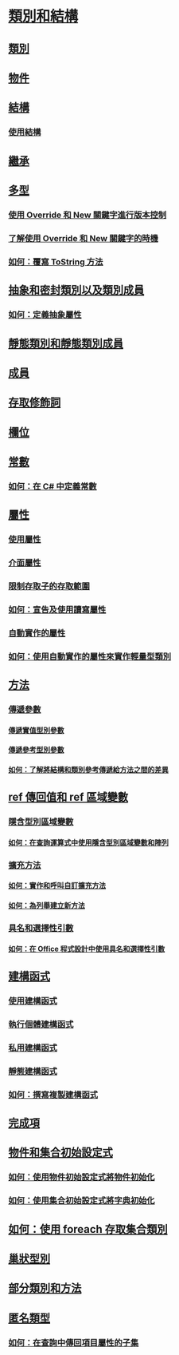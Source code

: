 

# [類別和結構](index.md)


## [類別](classes.md)


## [物件](objects.md)


## [結構](structs.md)


### [使用結構](using-structs.md)


## [繼承](inheritance.md)


## [多型](polymorphism.md)


### [使用 Override 和 New 關鍵字進行版本控制](versioning-with-the-override-and-new-keywords.md)


### [了解使用 Override 和 New 關鍵字的時機](knowing-when-to-use-override-and-new-keywords.md)


### [如何：覆寫 ToString 方法](how-to-override-the-tostring-method.md)


## [抽象和密封類別以及類別成員](abstract-and-sealed-classes-and-class-members.md)


### [如何：定義抽象屬性](how-to-define-abstract-properties.md)


## [靜態類別和靜態類別成員](static-classes-and-static-class-members.md)


## [成員](members.md)


## [存取修飾詞](access-modifiers.md)


## [欄位](fields.md)


## [常數](constants.md)


### [如何：在 C# 中定義常數](how-to-define-constants.md)


## [屬性](properties.md)


### [使用屬性](using-properties.md)


### [介面屬性](interface-properties.md)


### [限制存取子的存取範圍](restricting-accessor-accessibility.md)


### [如何：宣告及使用讀寫屬性](how-to-declare-and-use-read-write-properties.md)


### [自動實作的屬性](auto-implemented-properties.md)


### [如何：使用自動實作的屬性來實作輕量型類別](how-to-implement-a-lightweight-class-with-auto-implemented-properties.md)


## [方法](methods.md)


### [傳遞參數](passing-parameters.md)


#### [傳遞實值型別參數](passing-value-type-parameters.md)


#### [傳遞參考型別參數](passing-reference-type-parameters.md)


#### [如何：了解將結構和類別參考傳遞給方法之間的差異](how-to-know-the-difference-passing-a-struct-and-passing-a-class-to-a-method.md)


## [ref 傳回值和 ref 區域變數](ref-returns.md)


### [隱含型別區域變數](implicitly-typed-local-variables.md)


#### [如何：在查詢運算式中使用隱含型別區域變數和陣列](how-to-use-implicitly-typed-local-variables-and-arrays-in-a-query-expression.md)


### [擴充方法](extension-methods.md)


#### [如何：實作和呼叫自訂擴充方法](how-to-implement-and-call-a-custom-extension-method.md)


#### [如何：為列舉建立新方法](how-to-create-a-new-method-for-an-enumeration.md)


### [具名和選擇性引數](named-and-optional-arguments.md)


#### [如何：在 Office 程式設計中使用具名和選擇性引數](how-to-use-named-and-optional-arguments-in-office-programming.md)


## [建構函式](constructors.md)


### [使用建構函式](using-constructors.md)


### [執行個體建構函式](instance-constructors.md)


### [私用建構函式](private-constructors.md)


### [靜態建構函式](static-constructors.md)


### [如何：撰寫複製建構函式](how-to-write-a-copy-constructor.md)


## [完成項](destructors.md)


## [物件和集合初始設定式](object-and-collection-initializers.md)


### [如何：使用物件初始設定式將物件初始化](how-to-initialize-objects-by-using-an-object-initializer.md)


### [如何：使用集合初始設定式將字典初始化](how-to-initialize-a-dictionary-with-a-collection-initializer.md)


## [如何：使用 foreach 存取集合類別](how-to-access-a-collection-class-with-foreach.md)


## [巢狀型別](nested-types.md)


## [部分類別和方法](partial-classes-and-methods.md)


## [匿名類型](anonymous-types.md)


### [如何：在查詢中傳回項目屬性的子集](how-to-return-subsets-of-element-properties-in-a-query.md)
